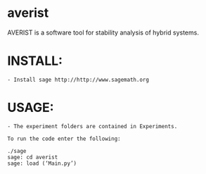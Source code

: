 # averist
AVERIST is a software tool for stability analysis of hybrid systems.

INSTALL:
=======

	- Install sage http://http://www.sagemath.org


USAGE:
======

	- The experiment folders are contained in Experiments.

	To run the code enter the following:

	./sage
	sage: cd averist
	sage: load (‘Main.py’)


